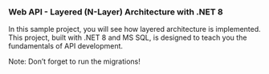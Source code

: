 
<h3> Web API - Layered (N-Layer) Architecture with .NET 8 </h3>
In this sample project, you will see how layered architecture is implemented. This project, built with .NET 8 and MS SQL, is designed to teach you the fundamentals of API development.

Note: Don’t forget to run the migrations!

